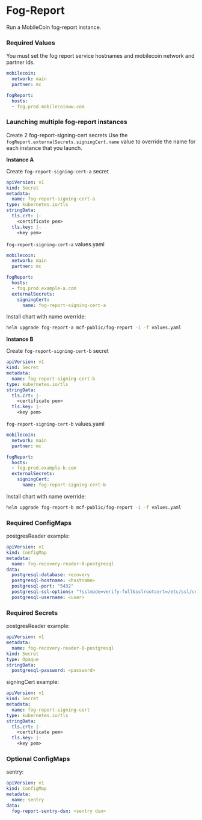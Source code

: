 # Fog-Report

Run a MobileCoin fog-report instance.

### Required Values

You must set the fog report service hostnames and mobilecoin network and partner ids.

```yaml
mobilecoin:
  network: main
  partner: mc

fogReport:
  hosts:
  - fog.prod.mobilecoinww.com
```

### Launching multiple fog-report instances

Create 2 fog-report-signing-cert secrets Use the `fogReport.externalSecrets.signingCert.name` value to override the name for each instance that you launch.

**Instance A**

Create `fog-report-signing-cert-a` secret

```yaml
apiVersion: v1
kind: Secret
metadata:
  name: fog-report-signing-cert-a
type: kubernetes.io/tls
stringData:
  tls.crt: |-
    <certificate pem>
  tls.key: |-
    <key pem>
```

`fog-report-signing-cert-a` values.yaml

```yaml
mobilecoin:
  network: main
  partner: mc

fogReport:
  hosts:
  - fog.prod.example-a.com
  externalSecrets:
    signingCert:
      name: fog-report-signing-cert-a
```

Install chart with name override:

```bash
helm upgrade fog-report-a mcf-public/fog-report -i -f values.yaml
```

**Instance B**

Create `fog-report-signing-cert-b` secret

```yaml
apiVersion: v1
kind: Secret
metadata:
  name: fog-report-signing-cert-b
type: kubernetes.io/tls
stringData:
  tls.crt: |-
    <certificate pem>
  tls.key: |-
    <key pem>
```

`fog-report-signing-cert-b` values.yaml

```yaml
mobilecoin:
  network: main
  partner: mc

fogReport:
  hosts:
  - fog.prod.example-b.com
  externalSecrets:
    signingCert:
      name: fog-report-signing-cert-b
```

Install chart with name override:

```bash
helm upgrade fog-report-b mcf-public/fog-report -i -f values.yaml
```

### Required ConfigMaps

postgresReader example:

```yaml
apiVersion: v1
kind: ConfigMap
metadata:
  name: fog-recovery-reader-0-postgresql
data:
  postgresql-database: recovery
  postgresql-hostname: <hostname>
  postgresql-port: "5432"
  postgresql-ssl-options: "?sslmode=verify-full&sslrootcert=/etc/ssl/certs/ca-certificates.crt"
  postgresql-username: <user>
```

### Required Secrets

postgresReader example:

```yaml
apiVersion: v1
metadata:
  name: fog-recovery-reader-0-postgresql
kind: Secret
type: Opaque
stringData:
  postgresql-password: <password>
```

signingCert example:

```yaml
apiVersion: v1
kind: Secret
metadata:
  name: fog-report-signing-cert
type: kubernetes.io/tls
stringData:
  tls.crt: |-
    <certificate pem>
  tls.key: |-
    <key pem>
```

### Optional ConfigMaps

sentry:

```yaml
apiVersion: v1
kind: ConfigMap
metadata:
  name: sentry
data:
  fog-report-sentry-dsn: <sentry dsn>
```

